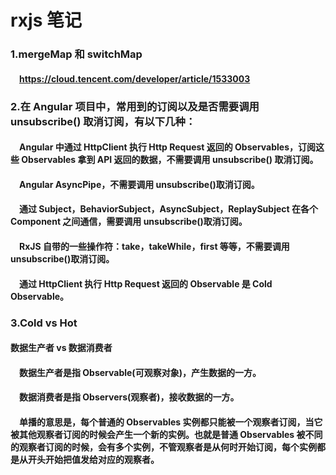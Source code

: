 # rxjs 笔记  
### 1.mergeMap 和 switchMap  
#### &emsp;https://cloud.tencent.com/developer/article/1533003  

### 2.在 Angular 项目中，常用到的订阅以及是否需要调用 unsubscribe() 取消订阅，有以下几种：  
#### &emsp;Angular 中通过 HttpClient 执行 Http Request 返回的 Observables，订阅这些 Observables 拿到 API 返回的数据，不需要调用 unsubscribe() 取消订阅。  
#### &emsp;Angular AsyncPipe，不需要调用 unsubscribe()取消订阅。  
#### &emsp;通过 Subject，BehaviorSubject，AsyncSubject，ReplaySubject 在各个 Component 之间通信，需要调用 unsubscribe()取消订阅。  
#### &emsp;RxJS 自带的一些操作符：take，takeWhile，first 等等，不需要调用 unsubscribe()取消订阅。   
#### &emsp;通过 HttpClient 执行 Http Request 返回的 Observable 是 Cold Observable。  

### 3.Cold vs Hot  
#### 数据生产者 vs 数据消费者  
#### &emsp;数据生产者是指 Observable(可观察对象)，产生数据的一方。   
#### &emsp;数据消费者是指 Observers(观察者)，接收数据的一方。  
#### &emsp;单播的意思是，每个普通的 Observables 实例都只能被一个观察者订阅，当它被其他观察者订阅的时候会产生一个新的实例。也就是普通 Observables 被不同的观察者订阅的时候，会有多个实例，不管观察者是从何时开始订阅，每个实例都是从开头开始把值发给对应的观察者。  
